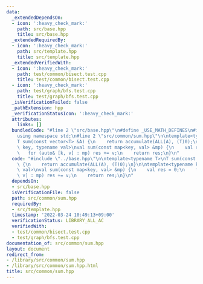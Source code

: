 ```yaml
---
data:
  _extendedDependsOn:
  - icon: ':heavy_check_mark:'
    path: src/base.hpp
    title: src/base.hpp
  _extendedRequiredBy:
  - icon: ':heavy_check_mark:'
    path: src/template.hpp
    title: src/template.hpp
  _extendedVerifiedWith:
  - icon: ':heavy_check_mark:'
    path: test/common/bisect.test.cpp
    title: test/common/bisect.test.cpp
  - icon: ':heavy_check_mark:'
    path: test/graph/bfs.test.cpp
    title: test/graph/bfs.test.cpp
  _isVerificationFailed: false
  _pathExtension: hpp
  _verificationStatusIcon: ':heavy_check_mark:'
  attributes:
    links: []
  bundledCode: "#line 2 \"src/base.hpp\"\n#define _USE_MATH_DEFINES\n#include <bits/stdc++.h>\n\
    using namespace std;\n#line 2 \"src/common/sum.hpp\"\n\ntemplate<typename T>\n\
    T sum(const vector<T> &A) {\n    return accumulate(ALL(A), (T)0);\n}\n\ntemplate<typename\
    \ key, typename val>\nval sum(const map<key, val> &mp) {\n    val res = 0;\n \
    \   for (auto& [k, v] : mp) res += v;\n    return res;\n}\n"
  code: "#include \"../base.hpp\"\n\ntemplate<typename T>\nT sum(const vector<T> &A)\
    \ {\n    return accumulate(ALL(A), (T)0);\n}\n\ntemplate<typename key, typename\
    \ val>\nval sum(const map<key, val> &mp) {\n    val res = 0;\n    for (auto& [k,\
    \ v] : mp) res += v;\n    return res;\n}\n"
  dependsOn:
  - src/base.hpp
  isVerificationFile: false
  path: src/common/sum.hpp
  requiredBy:
  - src/template.hpp
  timestamp: '2022-03-24 10:49:13+09:00'
  verificationStatus: LIBRARY_ALL_AC
  verifiedWith:
  - test/common/bisect.test.cpp
  - test/graph/bfs.test.cpp
documentation_of: src/common/sum.hpp
layout: document
redirect_from:
- /library/src/common/sum.hpp
- /library/src/common/sum.hpp.html
title: src/common/sum.hpp
---
```

